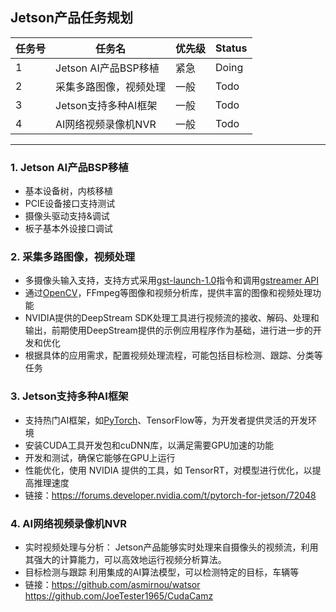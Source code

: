 ﻿## Jetson产品任务规划
| 任务号 |任务名|优先级| Status |
| -- | -- | -- | -- |
|1| Jetson AI产品BSP移植 | 紧急 | Doing | |
|2| 采集多路图像，视频处理 | 一般 | Todo | |
|3| Jetson支持多种AI框架 | 一般 | Todo | |
|4| AI网络视频录像机NVR | 一般 | Todo | |

---

### 1. Jetson AI产品BSP移植
- 基本设备树，内核移植     
- PCIE设备接口支持测试  
- 摄像头驱动支持&调试
- 板子基本外设接口调试

### 2. 采集多路图像，视频处理
- 多摄像头输入支持，支持方式采用[gst-launch-1.0](./gst-launch-1.0测试录制视频命令集合.md)指令和调用[gstreamer API](./gst-camera-demo/gst-demo.cpp)
- 通过[OpenCV](./opencv-sample-apps-modify/opencv_camera/opencv_gst_camera.cpp)，FFmpeg等图像和视频分析库，提供丰富的图像和视频处理功能
- NVIDIA提供的DeepStream SDK处理工具进行视频流的接收、解码、处理和输出，前期使用DeepStream提供的示例应用程序作为基础，进行进一步的开发和优化
- 根据具体的应用需求，配置视频处理流程，可能包括目标检测、跟踪、分类等任务

### 3. Jetson支持多种AI框架
- 支持热门AI框架，如[PyTorch](./使用PyTorch进行迁移模型学习.md)、TensorFlow等，为开发者提供灵活的开发环境
- 安装CUDA工具开发包和cuDNN库，以满足需要GPU加速的功能
- 开发和测试，确保它能够在GPU上运行
- 性能优化，使用 NVIDIA 提供的工具，如 TensorRT，对模型进行优化，以提高推理速度
- 链接：https://forums.developer.nvidia.com/t/pytorch-for-jetson/72048

### 4. AI网络视频录像机NVR
- 实时视频处理与分析：
	Jetson产品能够实时处理来自摄像头的视频流，利用其强大的计算能力，可以高效地运行视频分析算法。
- 目标检测与跟踪
	利用集成的AI算法模型，可以检测特定的目标，车辆等
- 链接：https://github.com/asmirnou/watsor 
	https://github.com/JoeTester1965/CudaCamz
